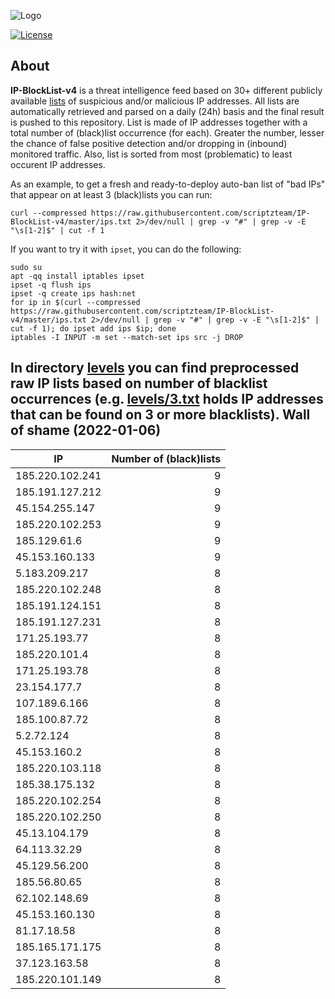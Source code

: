 ![Logo](https://i.imgur.com/PyKLAe7.png)

[![License](https://img.shields.io/badge/license-The_Unlicense-red.svg)](https://unlicense.org/)

About
----

**IP-BlockList-v4** is a threat intelligence feed based on 30+ different publicly available [lists](https://github.com/stamparm/maltrail) of suspicious and/or malicious IP addresses. All lists are automatically retrieved and parsed on a daily (24h) basis and the final result is pushed to this repository. List is made of IP addresses together with a total number of (black)list occurrence (for each). Greater the number, lesser the chance of false positive detection and/or dropping in (inbound) monitored traffic. Also, list is sorted from most (problematic) to least occurent IP addresses.

As an example, to get a fresh and ready-to-deploy auto-ban list of "bad IPs" that appear on at least 3 (black)lists you can run:

```
curl --compressed https://raw.githubusercontent.com/scriptzteam/IP-BlockList-v4/master/ips.txt 2>/dev/null | grep -v "#" | grep -v -E "\s[1-2]$" | cut -f 1
```

If you want to try it with `ipset`, you can do the following:

```
sudo su
apt -qq install iptables ipset
ipset -q flush ips
ipset -q create ips hash:net
for ip in $(curl --compressed https://raw.githubusercontent.com/scriptzteam/IP-BlockList-v4/master/ips.txt 2>/dev/null | grep -v "#" | grep -v -E "\s[1-2]$" | cut -f 1); do ipset add ips $ip; done
iptables -I INPUT -m set --match-set ips src -j DROP
```

In directory [levels](levels) you can find preprocessed raw IP lists based on number of blacklist occurrences (e.g. [levels/3.txt](levels/3.txt) holds IP addresses that can be found on 3 or more blacklists).
Wall of shame (2022-01-06)
----

|IP|Number of (black)lists|
|---|--:|
185.220.102.241|9
185.191.127.212|9
45.154.255.147|9
185.220.102.253|9
185.129.61.6|9
45.153.160.133|9
5.183.209.217|8
185.220.102.248|8
185.191.124.151|8
185.191.127.231|8
171.25.193.77|8
185.220.101.4|8
171.25.193.78|8
23.154.177.7|8
107.189.6.166|8
185.100.87.72|8
5.2.72.124|8
45.153.160.2|8
185.220.103.118|8
185.38.175.132|8
185.220.102.254|8
185.220.102.250|8
45.13.104.179|8
64.113.32.29|8
45.129.56.200|8
185.56.80.65|8
62.102.148.69|8
45.153.160.130|8
81.17.18.58|8
185.165.171.175|8
37.123.163.58|8
185.220.101.149|8

